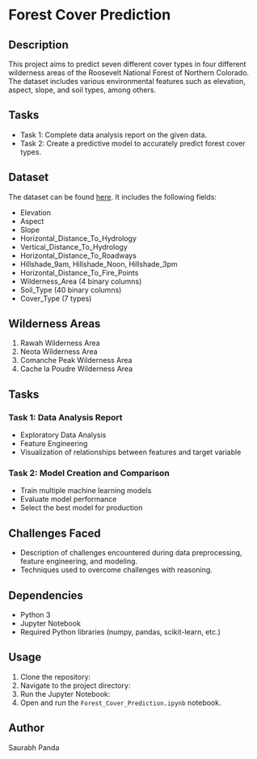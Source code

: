 # Forest Cover Prediction

## Description
This project aims to predict seven different cover types in four different wilderness areas of the Roosevelt National Forest of Northern Colorado. The dataset includes various environmental features such as elevation, aspect, slope, and soil types, among others.

## Tasks
- Task 1: Complete data analysis report on the given data.
- Task 2: Create a predictive model to accurately predict forest cover types.

## Dataset
The dataset can be found [here](https://d3ilbtxij3aepc.cloudfront.net/projects/CDS-Capstone-Projects/PRCP-1005-ForestCoverPred.zip). It includes the following fields:
- Elevation
- Aspect
- Slope
- Horizontal_Distance_To_Hydrology
- Vertical_Distance_To_Hydrology
- Horizontal_Distance_To_Roadways
- Hillshade_9am, Hillshade_Noon, Hillshade_3pm
- Horizontal_Distance_To_Fire_Points
- Wilderness_Area (4 binary columns)
- Soil_Type (40 binary columns)
- Cover_Type (7 types)

## Wilderness Areas
1. Rawah Wilderness Area
2. Neota Wilderness Area
3. Comanche Peak Wilderness Area
4. Cache la Poudre Wilderness Area

## Tasks
### Task 1: Data Analysis Report
- Exploratory Data Analysis
- Feature Engineering
- Visualization of relationships between features and target variable

### Task 2: Model Creation and Comparison
- Train multiple machine learning models
- Evaluate model performance
- Select the best model for production

## Challenges Faced
- Description of challenges encountered during data preprocessing, feature engineering, and modeling.
- Techniques used to overcome challenges with reasoning.

## Dependencies
- Python 3
- Jupyter Notebook
- Required Python libraries (numpy, pandas, scikit-learn, etc.)

## Usage
1. Clone the repository:
2. Navigate to the project directory:
3. Run the Jupyter Notebook:
4. Open and run the `Forest_Cover_Prediction.ipynb` notebook.

## Author
Saurabh Panda
